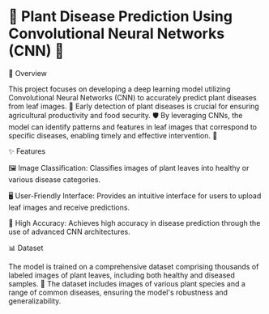 # 🌿 Plant Disease Prediction Using Convolutional Neural Networks (CNN) 🌱
📝 Overview

This project focuses on developing a deep learning model utilizing Convolutional Neural Networks (CNN) to accurately predict plant diseases from leaf images. 🌾 Early detection of plant diseases is crucial for ensuring agricultural productivity and food security. 🛡️ By leveraging CNNs, the model can identify patterns and features in leaf images that correspond to specific diseases, enabling timely and effective intervention. 🚀




✨ Features

🖼️ Image Classification: Classifies images of plant leaves into healthy or various disease categories.

🖥️ User-Friendly Interface: Provides an intuitive interface for users to upload leaf images and receive predictions.

🎯 High Accuracy: Achieves high accuracy in disease prediction through the use of advanced CNN architectures.




📊 Dataset

The model is trained on a comprehensive dataset comprising thousands of labeled images of plant leaves, including both healthy and diseased samples. 🌱 The dataset includes images of various plant species and a range of common diseases, ensuring the model's robustness and generalizability.
